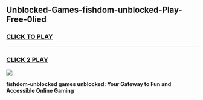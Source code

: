 
## Unblocked-Games-fishdom-unblocked-Play-Free-0lied
<h3>
<a href="https://premium76.site?title=fishdom-unblocked&ref=23A">CLICK TO PLAY</a></h3>
<hr>

<h3>
<a href="https://premium76.site?title=fishdom-unblocked&ref=23A">CLICK 2 PLAY</a>
  
</h3>

<a href="https://premium76.site?title=fishdom-unblocked&ref=23A"><img src="https://clearcache.store/games.png"></a>


**fishdom-unblocked games unblocked: Your Gateway to Fun and Accessible Online Gaming**

